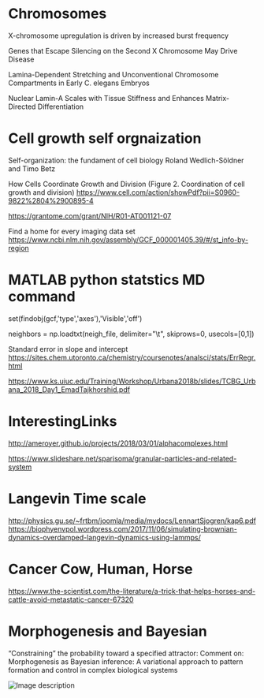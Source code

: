 



# Chromosomes 

X-chromosome upregulation is driven by increased burst frequency

Genes that Escape Silencing on the Second X Chromosome May Drive Disease

Lamina-Dependent Stretching and Unconventional Chromosome Compartments in Early C. elegans Embryos

Nuclear Lamin-A Scales with Tissue Stiffness and Enhances Matrix-Directed Differentiation


# Cell growth self orgnaization 

Self-organization: the fundament of cell biology Roland Wedlich-Söldner and Timo Betz

How Cells Coordinate Growth and Division (Figure 2. Coordination of cell growth and division)
https://www.cell.com/action/showPdf?pii=S0960-9822%2804%2900895-4

https://grantome.com/grant/NIH/R01-AT001121-07


Find a home for every imaging data set
https://www.ncbi.nlm.nih.gov/assembly/GCF_000001405.39/#/st_info-by-region



# MATLAB python statstics MD command 

set(findobj(gcf,'type','axes'),'Visible','off')

neighbors = np.loadtxt(neigh_file, delimiter="\t", skiprows=0, usecols=[0,1])

Standard error in slope and intercept 
https://sites.chem.utoronto.ca/chemistry/coursenotes/analsci/stats/ErrRegr.html

https://www.ks.uiuc.edu/Training/Workshop/Urbana2018b/slides/TCBG_Urbana_2018_Day1_EmadTajkhorshid.pdf


# InterestingLinks

http://ameroyer.github.io/projects/2018/03/01/alphacomplexes.html

https://www.slideshare.net/sparisoma/granular-particles-and-related-system


#  Langevin Time scale 
http://physics.gu.se/~frtbm/joomla/media/mydocs/LennartSjogren/kap6.pdf
https://biophyenvpol.wordpress.com/2017/11/06/simulating-brownian-dynamics-overdamped-langevin-dynamics-using-lammps/


# Cancer Cow, Human, Horse 

https://www.the-scientist.com/the-literature/a-trick-that-helps-horses-and-cattle-avoid-metastatic-cancer-67320

# Morphogenesis and Bayesian 
“Constraining” the probability toward a specified attractor: Comment on: Morphogenesis as Bayesian inference: A variational approach to pattern formation and control in complex biological systems


![Image description](link-to-image)
